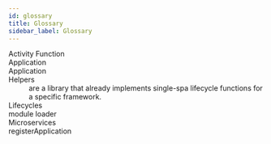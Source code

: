 ```yaml
---
id: glossary
title: Glossary
sidebar_label: Glossary
---
```


<dl>
  <dt>Activity Function</dt>
  <dd></dd>
  <dt>Application</dt>
  <dd></dd>
  <dt>Application</dt>
  <dd></dd>
  <dt>Helpers</dt>
  <dd>are a library that already implements single-spa lifecycle functions for a specific framework.</dd>
  <dt>Lifecycles</dt>
  <dd></dd>
  <dt>module loader</dt>
  <dd></dd>
  <dt>Microservices</dt>
  <dd></dd>
  <dt>registerApplication</dt>
  <dd></dd>
</dl>
